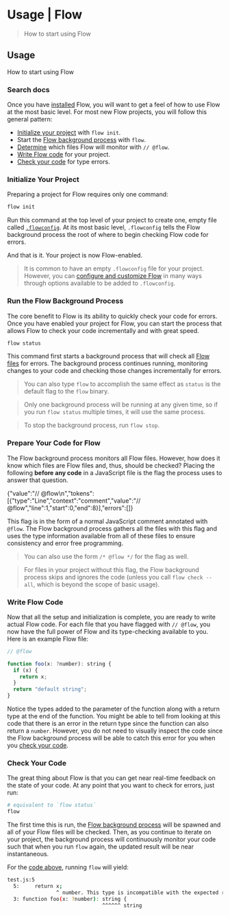 # Usage | Flow

> How to start using Flow

## Usage

How to start using Flow

### Search docs 

Once you have [installed](https://flow.org/en/docs/usage//../install/) Flow, you will want to get a feel of how to use Flow at the most basic level. For most new Flow projects, you will follow this general pattern:

-   [Initialize your project](https://flow.org/en/docs/usage//#toc-initialize-your-project) with `flow init`.
-   Start the [Flow background process](https://flow.org/en/docs/usage//#toc-run-the-flow-background-process) with `flow`.
-   [Determine](https://flow.org/en/docs/usage//#toc-prepare-your-code-for-flow) which files Flow will monitor with `// @flow`.
-   [Write Flow code](https://flow.org/en/docs/usage//#toc-write-flow-code) for your project.
-   [Check your code](https://flow.org/en/docs/usage//#toc-check-your-code) for type errors.

### Initialize Your Project[](https://flow.org/en/docs/usage//#toc-initialize-your-project)

Preparing a project for Flow requires only one command:

```sh
flow init
```

Run this command at the top level of your project to create one, empty file called [`.flowconfig`](https://flow.org/en/docs/usage//../config/). At its most basic level, `.flowconfig` tells the Flow background process the root of where to begin checking Flow code for errors.

And that is it. Your project is now Flow-enabled.

> It is common to have an empty `.flowconfig` file for your project. However, you can [configure and customize Flow](https://flow.org/en/docs/usage//../config/) in many ways through options available to be added to `.flowconfig`.

### Run the Flow Background Process[](https://flow.org/en/docs/usage//#toc-run-the-flow-background-process)

The core benefit to Flow is its ability to quickly check your code for errors. Once you have enabled your project for Flow, you can start the process that allows Flow to check your code incrementally and with great speed.

```sh
flow status
```

This command first starts a background process that will check all [Flow files](https://flow.org/en/docs/usage//#toc-prepare-your-code-for-flow) for errors. The background process continues running, monitoring changes to your code and checking those changes incrementally for errors.

> You can also type `flow` to accomplish the same effect as `status` is the default flag to the `flow` binary.

> Only one background process will be running at any given time, so if you run `flow status` multiple times, it will use the same process.

> To stop the background process, run `flow stop`.

### Prepare Your Code for Flow[](https://flow.org/en/docs/usage//#toc-prepare-your-code-for-flow)

The Flow background process monitors all Flow files. However, how does it know which files are Flow files and, thus, should be checked? Placing the following **before any code** in a JavaScript file is the flag the process uses to answer that question.

{"value":"// @flow\\n","tokens":\[{"type":"Line","context":"comment","value":"// @flow","line":1,"start":0,"end":8}\],"errors":\[\]}

This flag is in the form of a normal JavaScript comment annotated with `@flow`. The Flow background process gathers all the files with this flag and uses the type information available from all of these files to ensure consistency and error free programming.

> You can also use the form `/* @flow */` for the flag as well.

> For files in your project without this flag, the Flow background process skips and ignores the code (unless you call `flow check --all`, which is beyond the scope of basic usage).

### Write Flow Code[](https://flow.org/en/docs/usage//#toc-write-flow-code)

Now that all the setup and initialization is complete, you are ready to write actual Flow code. For each file that you have flagged with `// @flow`, you now have the full power of Flow and its type-checking available to you. Here is an example Flow file:

```js
// @flow

function foo(x: ?number): string {
  if (x) {
    return x;
  }
  return "default string";
}
```

Notice the types added to the parameter of the function along with a return type at the end of the function. You might be able to tell from looking at this code that there is an error in the return type since the function can also return a `number`. However, you do not need to visually inspect the code since the Flow background process will be able to catch this error for you when you [check your code](https://flow.org/en/docs/usage//#toc-check-your-code).

### Check Your Code[](https://flow.org/en/docs/usage//#toc-check-your-code)

The great thing about Flow is that you can get near real-time feedback on the state of your code. At any point that you want to check for errors, just run:

```sh
# equivalent to `flow status`
flow
```

The first time this is run, the [Flow background process](https://flow.org/en/docs/usage//#toc-run-flow-background-process) will be spawned and all of your Flow files will be checked. Then, as you continue to iterate on your project, the background process will continuously monitor your code such that when you run `flow` again, the updated result will be near instantaneous.

For the [code above](https://flow.org/en/docs/usage//#toc-write-flow-code), running `flow` will yield:

```sh
test.js:5
  5:     return x;
                ^ number. This type is incompatible with the expected return type of
  3: function foo(x: ?number): string {
                               ^^^^^^ string
```

